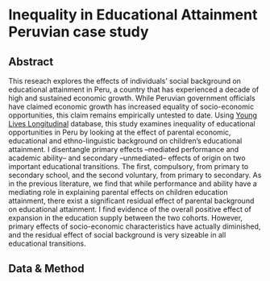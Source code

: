 # Inequality in Educational Attainment Peruvian case study

## Abstract
This reseach explores the effects of individuals’ social background on educational attainment in Peru, a country that has experienced a decade of high and sustained economic growth. While Peruvian government officials have claimed economic growth has increased equality of socio-economic opportunities, this claim remains empirically untested to date. Using [Young Lives Longitudinal](https://www.younglives.org.uk/data) database, this study examines inequality of educational opportunities in Peru by looking at the effect of parental economic, educational and ethno-linguistic background on children’s educational attainment. I disentangle primary effects –mediated performance and academic ability– and secondary –unmediated– effects of origin on two important educational transitions. The first, compulsory, from primary to secondary school, and the second voluntary, from primary to secondary. As in the previous literature, we find that while performance and ability have a mediating role in explaining parental effects on children education attainment, there exist a significant residual effect of parental background on educational attainment. I find evidence of the overall positive effect of expansion in the education supply between the two cohorts. However, primary effects of socio-economic characteristics have actually diminished, and the residual effect of social background is very sizeable in all educational transitions. 

## Data & Method

